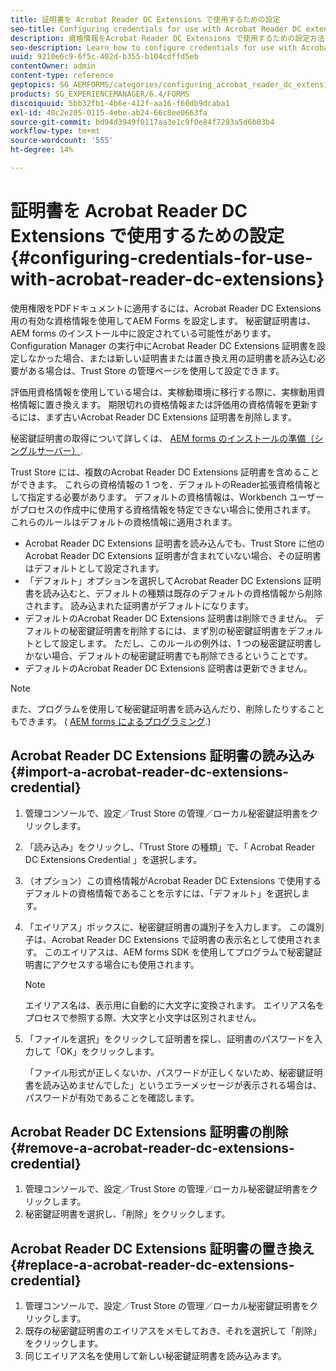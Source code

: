 ```yaml
---
title: 証明書を Acrobat Reader DC Extensions で使用するための設定
seo-title: Configuring credentials for use with Acrobat Reader DC extensions
description: 資格情報をAcrobat Reader DC Extensions で使用するための設定方法について説明します。
seo-description: Learn how to configure credentials for use with Acrobat Reader DC extensions.
uuid: 9210e6c9-6f5c-402d-b355-b104cdffd5eb
contentOwner: admin
content-type: reference
geptopics: SG_AEMFORMS/categories/configuring_acrobat_reader_dc_extensions
products: SG_EXPERIENCEMANAGER/6.4/FORMS
discoiquuid: 5bb32fb1-4b6e-412f-aa16-f60db9dcaba1
exl-id: 40c2e205-0115-4ebe-ab24-66c8ee0663fa
source-git-commit: bd94d3949f0117aa3e1c9f0e84f7293a5d6b03b4
workflow-type: tm+mt
source-wordcount: '555'
ht-degree: 14%

---
```


# 証明書を Acrobat Reader DC Extensions で使用するための設定{#configuring-credentials-for-use-with-acrobat-reader-dc-extensions}

使用権限をPDFドキュメントに適用するには、Acrobat Reader DC Extensions 用の有効な資格情報を使用してAEM Forms を設定します。 秘密鍵証明書は、AEM forms のインストール中に設定されている可能性があります。 Configuration Manager の実行中にAcrobat Reader DC Extensions 証明書を設定しなかった場合、または新しい証明書または置き換え用の証明書を読み込む必要がある場合は、Trust Store の管理ページを使用して設定できます。

評価用資格情報を使用している場合は、実稼動環境に移行する際に、実稼動用資格情報に置き換えます。 期限切れの資格情報または評価用の資格情報を更新するには、まず古いAcrobat Reader DC Extensions 証明書を削除します。

秘密鍵証明書の取得について詳しくは、 [AEM forms のインストールの準備（シングルサーバー）](https://www.adobe.com/go/learn_aemforms_prepareInstallsingle_63_jp).

Trust Store には、複数のAcrobat Reader DC Extensions 証明書を含めることができます。 これらの資格情報の 1 つを、デフォルトのReader拡張資格情報として指定する必要があります。 デフォルトの資格情報は、Workbench ユーザーがプロセスの作成中に使用する資格情報を特定できない場合に使用されます。 これらのルールはデフォルトの資格情報に適用されます。

* Acrobat Reader DC Extensions 証明書を読み込んでも、Trust Store に他のAcrobat Reader DC Extensions 証明書が含まれていない場合、その証明書はデフォルトとして設定されます。
* 「デフォルト」オプションを選択してAcrobat Reader DC Extensions 証明書を読み込むと、デフォルトの種類は既存のデフォルトの資格情報から削除されます。 読み込まれた証明書がデフォルトになります。
* デフォルトのAcrobat Reader DC Extensions 証明書は削除できません。 デフォルトの秘密鍵証明書を削除するには、まず別の秘密鍵証明書をデフォルトとして設定します。 ただし、このルールの例外は、1 つの秘密鍵証明書しかない場合、デフォルトの秘密鍵証明書でも削除できるということです。
* デフォルトのAcrobat Reader DC Extensions 証明書は更新できません。

>[!NOTE]
>
>また、プログラムを使用して秘密鍵証明書を読み込んだり、削除したりすることもできます。 ( [AEM forms によるプログラミング](https://www.adobe.com/go/learn_aemforms_programming_63_jp).)

## Acrobat Reader DC Extensions 証明書の読み込み {#import-a-acrobat-reader-dc-extensions-credential}

1. 管理コンソールで、設定／Trust Store の管理／ローカル秘密鍵証明書をクリックします。
1. 「読み込み」をクリックし、「Trust Store の種類」で、「 Acrobat Reader DC Extensions Credential 」を選択します。
1. （オプション）この資格情報がAcrobat Reader DC Extensions で使用するデフォルトの資格情報であることを示すには、「デフォルト」を選択します。
1. 「エイリアス」ボックスに、秘密鍵証明書の識別子を入力します。 この識別子は、Acrobat Reader DC Extensions で証明書の表示名として使用されます。 このエイリアスは、AEM forms SDK を使用してプログラムで秘密鍵証明書にアクセスする場合にも使用されます。

   >[!NOTE]
   >
   >エイリアス名は、表示用に自動的に大文字に変換されます。 エイリアス名をプロセスで参照する際、大文字と小文字は区別されません。

1. 「ファイルを選択」をクリックして証明書を探し、証明書のパスワードを入力して「OK」をクリックします。

   「ファイル形式が正しくないか、パスワードが正しくないため、秘密鍵証明書を読み込めませんでした」というエラーメッセージが表示される場合は、パスワードが有効であることを確認します。

## Acrobat Reader DC Extensions 証明書の削除 {#remove-a-acrobat-reader-dc-extensions-credential}

1. 管理コンソールで、設定／Trust Store の管理／ローカル秘密鍵証明書をクリックします。
1. 秘密鍵証明書を選択し、「削除」をクリックします。

## Acrobat Reader DC Extensions 証明書の置き換え {#replace-a-acrobat-reader-dc-extensions-credential}

1. 管理コンソールで、設定／Trust Store の管理／ローカル秘密鍵証明書をクリックします。
1. 既存の秘密鍵証明書のエイリアスをメモしておき、それを選択して「削除」をクリックします。
1. 同じエイリアス名を使用して新しい秘密鍵証明書を読み込みます。
